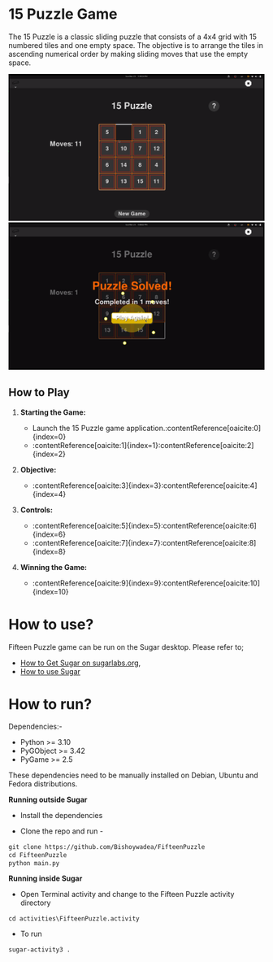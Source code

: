 # 15 Puzzle Game

The 15 Puzzle is a classic sliding puzzle that consists of a 4x4 grid with 15 numbered tiles and one empty space. The objective is to arrange the tiles in ascending numerical order by making sliding moves that use the empty space.

![15 Puzzle Screenshot 1](screenshots/en/01.png)
![15 Puzzle Screenshot 2](screenshots/en/03.png)

## How to Play

1. **Starting the Game:**
   - Launch the 15 Puzzle game application.&#8203;:contentReference[oaicite:0]{index=0}
   - :contentReference[oaicite:1]{index=1}&#8203;:contentReference[oaicite:2]{index=2}

2. **Objective:**
   - :contentReference[oaicite:3]{index=3}&#8203;:contentReference[oaicite:4]{index=4}

3. **Controls:**
   - :contentReference[oaicite:5]{index=5}&#8203;:contentReference[oaicite:6]{index=6}
   - :contentReference[oaicite:7]{index=7}&#8203;:contentReference[oaicite:8]{index=8}

4. **Winning the Game:**
   - :contentReference[oaicite:9]{index=9}&#8203;:contentReference[oaicite:10]{index=10}

How to use?
===========

Fifteen Puzzle game can be run on the Sugar desktop. Please refer to;

* [How to Get Sugar on sugarlabs.org](https://sugarlabs.org/),
* [How to use Sugar](https://help.sugarlabs.org/)


How to run?
=================

Dependencies:- 
- Python >= 3.10
- PyGObject >= 3.42
- PyGame >= 2.5
  
These dependencies need to be manually installed on Debian, Ubuntu and Fedora distributions.


**Running outside Sugar**


- Install the dependencies

- Clone the repo and run -
```
git clone https://github.com/Bishoywadea/FifteenPuzzle
cd FifteenPuzzle
python main.py
```

**Running inside Sugar**

- Open Terminal activity and change to the Fifteen Puzzle activity directory
```
cd activities\FifteenPuzzle.activity
```
- To run
```
sugar-activity3 .
```
